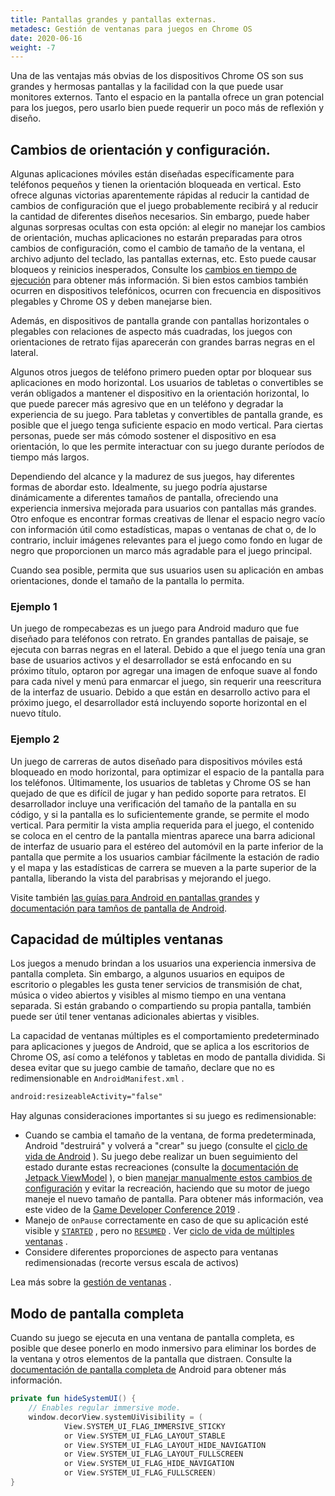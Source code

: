 ```yaml
---
title: Pantallas grandes y pantallas externas.
metadesc: Gestión de ventanas para juegos en Chrome OS
date: 2020-06-16
weight: -7
---
```


Una de las ventajas más obvias de los dispositivos Chrome OS son sus grandes y hermosas pantallas y la facilidad con la que puede usar monitores externos. Tanto el espacio en la pantalla ofrece un gran potencial para los juegos, pero usarlo bien puede requerir un poco más de reflexión y diseño.

## Cambios de orientación y configuración.

Algunas aplicaciones móviles están diseñadas específicamente para teléfonos pequeños y tienen la orientación bloqueada en vertical. Esto ofrece algunas victorias aparentemente rápidas al reducir la cantidad de cambios de configuración que el juego probablemente recibirá y al reducir la cantidad de diferentes diseños necesarios. Sin embargo, puede haber algunas sorpresas ocultas con esta opción: al elegir no manejar los cambios de orientación, muchas aplicaciones no estarán preparadas para otros cambios de configuración, como el cambio de tamaño de la ventana, el archivo adjunto del teclado, las pantallas externas, etc. Esto puede causar bloqueos y reinicios inesperados, Consulte los [cambios en tiempo de ejecución](https://developer.android.com/guide/topics/resources/runtime-changes?hl=es) para obtener más información. Si bien estos cambios también ocurren en dispositivos telefónicos, ocurren con frecuencia en dispositivos plegables y Chrome OS y deben manejarse bien.

Además, en dispositivos de pantalla grande con pantallas horizontales o plegables con relaciones de aspecto más cuadradas, los juegos con orientaciones de retrato fijas aparecerán con grandes barras negras en el lateral.

Algunos otros juegos de teléfono primero pueden optar por bloquear sus aplicaciones en modo horizontal. Los usuarios de tabletas o convertibles se verán obligados a mantener el dispositivo en la orientación horizontal, lo que puede parecer más agresivo que en un teléfono y degradar la experiencia de su juego. Para tabletas y convertibles de pantalla grande, es posible que el juego tenga suficiente espacio en modo vertical. Para ciertas personas, puede ser más cómodo sostener el dispositivo en esa orientación, lo que les permite interactuar con su juego durante períodos de tiempo más largos.

Dependiendo del alcance y la madurez de sus juegos, hay diferentes formas de abordar esto. Idealmente, su juego podría ajustarse dinámicamente a diferentes tamaños de pantalla, ofreciendo una experiencia inmersiva mejorada para usuarios con pantallas más grandes. Otro enfoque es encontrar formas creativas de llenar el espacio negro vacío con información útil como estadísticas, mapas o ventanas de chat o, de lo contrario, incluir imágenes relevantes para el juego como fondo en lugar de negro que proporcionen un marco más agradable para el juego principal.

Cuando sea posible, permita que sus usuarios usen su aplicación en ambas orientaciones, donde el tamaño de la pantalla lo permita.

### Ejemplo 1

Un juego de rompecabezas es un juego para Android maduro que fue diseñado para teléfonos con retrato. En grandes pantallas de paisaje, se ejecuta con barras negras en el lateral. Debido a que el juego tenía una gran base de usuarios activos y el desarrollador se está enfocando en su próximo título, optaron por agregar una imagen de enfoque suave al fondo para cada nivel y menú para enmarcar el juego, sin requerir una reescritura de la interfaz de usuario. Debido a que están en desarrollo activo para el próximo juego, el desarrollador está incluyendo soporte horizontal en el nuevo título.

### Ejemplo 2

Un juego de carreras de autos diseñado para dispositivos móviles está bloqueado en modo horizontal, para optimizar el espacio de la pantalla para los teléfonos. Últimamente, los usuarios de tabletas y Chrome OS se han quejado de que es difícil de jugar y han pedido soporte para retratos. El desarrollador incluye una verificación del tamaño de la pantalla en su código, y si la pantalla es lo suficientemente grande, se permite el modo vertical. Para permitir la vista amplia requerida para el juego, el contenido se coloca en el centro de la pantalla mientras aparece una barra adicional de interfaz de usuario para el estéreo del automóvil en la parte inferior de la pantalla que permite a los usuarios cambiar fácilmente la estación de radio y el mapa y las estadísticas de carrera se mueven a la parte superior de la pantalla, liberando la vista del parabrisas y mejorando el juego.

Visite también [las guías para Android en pantallas grandes](/{{locale.code}}/android/design) y [documentación para tamños de pantalla de Android](https://developer.android.com/training/multiscreen/screensizes).

## Capacidad de múltiples ventanas

Los juegos a menudo brindan a los usuarios una experiencia inmersiva de pantalla completa. Sin embargo, a algunos usuarios en equipos de escritorio o plegables les gusta tener servicios de transmisión de chat, música o video abiertos y visibles al mismo tiempo en una ventana separada. Si están grabando o compartiendo su propia pantalla, también puede ser útil tener ventanas adicionales abiertas y visibles.

La capacidad de ventanas múltiples es el comportamiento predeterminado para aplicaciones y juegos de Android, que se aplica a los escritorios de Chrome OS, así como a teléfonos y tabletas en modo de pantalla dividida. Si desea evitar que su juego cambie de tamaño, declare que no es redimensionable en `AndroidManifest.xml` .

```xml
android:resizeableActivity="false"
```

Hay algunas consideraciones importantes si su juego es redimensionable:

- Cuando se cambia el tamaño de la ventana, de forma predeterminada, Android "destruirá" y volverá a "crear" su juego (consulte el [ciclo de vida de Android](https://developer.android.com/guide/components/activities/activity-lifecycle) ). Su juego debe realizar un buen seguimiento del estado durante estas recreaciones (consulte la [documentación de Jetpack ViewModel](https://developer.android.com/topic/libraries/architecture/viewmodel) ), o bien [manejar manualmente estos cambios de configuración](https://developer.android.com/guide/topics/resources/runtime-changes) y evitar la recreación, haciendo que su motor de juego maneje el nuevo tamaño de pantalla. Para obtener más información, vea este video de la [Game Developer Conference 2019](https://www.youtube.com/watch?time_continue=2515&v=AbZ40kPqht4) .
- Manejo de `onPause` correctamente en caso de que su aplicación esté visible y [`STARTED`](https://developer.android.com/reference/androidx/lifecycle/Lifecycle.State) , pero no [`RESUMED`](https://developer.android.com/reference/androidx/lifecycle/Lifecycle.State) . Ver [ciclo de vida de múltiples ventanas](https://developer.android.com/guide/topics/ui/multi-window#lifecycle) .
- Considere diferentes proporciones de aspecto para ventanas redimensionadas (recorte versus escala de activos)

Lea más sobre la [gestión de ventanas](/{{locale.code}}/android/window-management) .

## Modo de pantalla completa

Cuando su juego se ejecuta en una ventana de pantalla completa, es posible que desee ponerlo en modo inmersivo para eliminar los bordes de la ventana y otros elementos de la pantalla que distraen. Consulte la [documentación de pantalla completa de](https://developer.android.com/training/system-ui/immersive) Android para obtener más información.

```kotlin
private fun hideSystemUI() {
    // Enables regular immersive mode.
    window.decorView.systemUiVisibility = (
            View.SYSTEM_UI_FLAG_IMMERSIVE_STICKY
            or View.SYSTEM_UI_FLAG_LAYOUT_STABLE
            or View.SYSTEM_UI_FLAG_LAYOUT_HIDE_NAVIGATION
            or View.SYSTEM_UI_FLAG_LAYOUT_FULLSCREEN
            or View.SYSTEM_UI_FLAG_HIDE_NAVIGATION
            or View.SYSTEM_UI_FLAG_FULLSCREEN)
}
```
